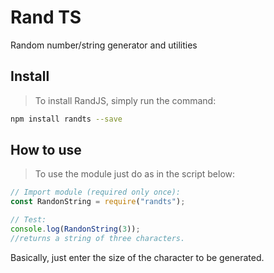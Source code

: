 # Rand TS

Random number/string generator and utilities

## Install

> To install RandJS, simply run the command:

```sh
npm install randts --save
```

## How to use

> To use the module just do as in the script below:

```ts
// Import module (required only once):
const RandonString = require("randts");

// Test:
console.log(RandonString(3));
//returns a string of three characters.
```

Basically, just enter the size of the character to be generated.
